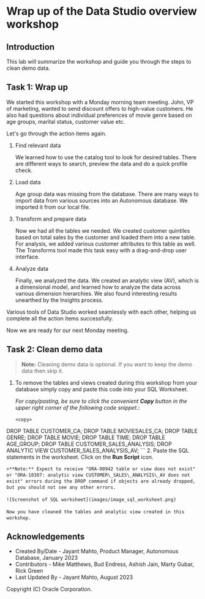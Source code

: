 # Wrap up of the Data Studio overview workshop


## Introduction

This lab will summarize the workshop and guide you through the steps to clean demo data. 

## Task 1: Wrap up

We started this workshop with a Monday morning team meeting. John, VP of marketing, wanted to send discount offers to high-value customers. He also had questions about individual preferences of movie genre based on age groups, marital status, customer value etc.

Let's go through the action items again. 

1. Find relevant data

    We learned how to use the catalog tool to look for desired tables. There are different ways to search, preview the data and do a quick profile check.

2. Load data

    Age group data was missing from the database. There are many ways to 
    import data from various sources into an Autonomous database. We imported it from our local file.

3. Transform and prepare data

    Now we had all the tables we needed. We created customer quintiles based on total sales by the customer and 
    loaded them into a new table. For analysis, we added various customer attributes to this table as well. The Transforms 
    tool made this task easy with a drag-and-drop user interface. 

4. Analyze data

    Finally, we analyzed the data. We created an analytic view (AV), which is a dimensional model, and learned how to analyze 
    the data across various dimension hierarchies. We also found interesting results unearthed by the Insights process. 

Various tools of Data Studio worked seamlessly with each other, helping us complete all the action items successfully.

Now we are ready for our next Monday meeting.



## Task 2: Clean demo data

>**Note:** Cleaning demo data is optional. If you want to keep the demo data then skip it.

1. To remove the tables and views created during this workshop from your database simply copy and paste this code into your SQL Worksheet.

    *For copy/pasting, be sure to click the convenient __Copy__ button in the upper right corner of the following code snippet.*: 

    ```
    <copy>
DROP TABLE CUSTOMER_CA;
DROP TABLE MOVIESALES_CA;
DROP TABLE GENRE;
DROP TABLE MOVIE;
DROP TABLE TIME;
DROP TABLE AGE_GROUP;
DROP TABLE CUSTOMER_SALES_ANALYSIS;
DROP ANALYTIC VIEW CUSTOMER_SALES_ANALYSIS_AV;
    </copy>
    ```
2. Paste the SQL statements in the worksheet. Click on the **Run Script** icon.

    >**Note:** Expect to receive "ORA-00942 table or view does not exist" or "ORA-18307: analytic view CUSTOMER\_SALES\_ANALYSIS\_AV does not exist" errors during the DROP command if objects are already dropped, but you should not see any other errors.

    ![Screenshot of SQL worksheet](images/image_sql_worksheet.png)

    Now you have cleaned the tables and analytic view created in this workshop.

## Acknowledgements

- Created By/Date - Jayant Mahto, Product Manager, Autonomous Database, January 2023
- Contributors - Mike Matthews, Bud Endress, Ashish Jain, Marty Gubar, Rick Green
- Last Updated By - Jayant Mahto, August 2023


Copyright (C)  Oracle Corporation.